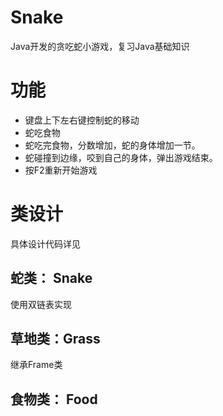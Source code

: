 # Snake
Java开发的贪吃蛇小游戏，复习Java基础知识
# 功能
+ 键盘上下左右键控制蛇的移动
+ 蛇吃食物
+ 蛇吃完食物，分数增加，蛇的身体增加一节。
+ 蛇碰撞到边缘，咬到自己的身体，弹出游戏结束。
+ 按F2重新开始游戏

# 类设计
具体设计代码详见

## 蛇类： Snake
使用双链表实现
## 草地类：Grass
继承Frame类
## 食物类： Food